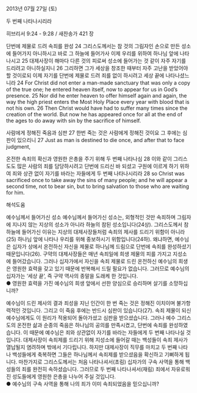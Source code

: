 2013년 07월 27일 (토)

두 번째 나타나시리라



히브리서 9:24 - 9:28 / 새찬송가 421 장


단번에 제물로 드려 속죄를 완성
24 그리스도께서는 참 것의 그림자인 손으로 만든 성소에 들어가지 아니하시고 바로 그 하늘에 들어가사 이제 우리를 위하여 하나님 앞에 나타나시고 25 대제사장이 해마다 다른 것의 피로써 성소에 들어가는 것 같이 자주 자기를 드리려고 아니하실지니 26 그리하면 그가 세상을 창조한 때부터 자주 고난을 받았어야 할 것이로되 이제 자기를 단번에 제물로 드려 죄를 없이 하시려고 세상 끝에 나타나셨느니라
24 For Christ did not enter a man-made sanctuary that was only a copy of the true one; he entered heaven itself, now to appear for us in God’s presence. 25 Nor did he enter heaven to offer himself again and again, the way the high priest enters the Most Holy Place every year with blood that is not his own. 26 Then Christ would have had to suffer many times since the creation of the world. But now he has appeared once for all at the end of the ages to do away with sin by the sacrifice of himself.  

사람에게 정해진 죽음과 심판
27 한번 죽는 것은 사람에게 정해진 것이요 그 후에는 심판이 있으리니
27 Just as man is destined to die once, and after that to face judgment,   

온전한 속죄의 확신과 영원한 은총을 주기 위해 두 번째 나타나심
28 이와 같이 그리스도도 많은 사람의 죄를 담당하시려고 단번에 드리신 바 되셨고 구원에 이르게 하기 위하여 죄와 상관 없이 자기를 바라는 자들에게 두 번째 나타나시리라
28 so Christ was sacrificed once to take away the sins of many people; and he will appear a second time, not to bear sin, but to bring salvation to those who are waiting for him.

해석도움





예수님께서 들어가신 성소
예수님께서 들어가신 성소는, 외형적인 것만 속죄하며 그림자에 지나지 않는 지상의 성소가 아니라 하늘의 참된 성소입니다(24상). 그리스도께서 참 하늘에 들어가신 이유는 지상의 대제사장들처럼 속죄의 제사를 드리기 위함이 아니라(25) 하나님 앞에 나타나 우리를 위해 중보하시기 위함입니다(24하). 왜냐하면, 예수님은 십자가 상에서 온전하신 자신을 제물로 하나님께 드림으로 단번에 속죄를 완성하셨기 때문입니다(26). 구약의 대제사장들은 매년 속죄일에 희생 제물의 피를 가지고 지성소에 들어갔습니다. 그러나 십자가에서 자신을 속죄 제물로 드린 온전하신 예수님의 희생은 영원한 효력을 갖고 있기 때문에 반복해서 드릴 필요가 없습니다. 그러므로 예수님의 십자가는 ‘세상 끝’, 즉 구약 역사의 종말을 도래케 한 것입니다.    
● 영원한 효력을 가진 예수님의 희생 앞에서 선한 양심으로 승리하며 살기를 소망하십니까? 

예수님이 드린 제사의 결과
죄성을 지닌 인간이 한 번 죽는 것은 정해진 이치이며 불가항력적인 것입니다. 그리고 이 죽음 후에는 반드시 심판이 있습니다(27). 속죄 제물이 되신 예수님에게도 이 원리가 적용되어 돌아가셨고 심판을 받으셨습니다. 그러나 예수 그리스도의 온전한 삶과 순종의 죽음은 하나님의 공의를 만족시켰고, 단번에 속죄를 완성하였습니다. 이 때문에 예수님은 죄와 상관없이 자기를 바라는 자들에게 두 번째 나타나실 것입니다. 대제사장이 속죄제를 드리기 위해 지성소에 들어갈 때는 백성들이 속죄 제사가 열납될지 염려하며 밖에서 기다립니다. 하지만 대제사장이 직무를 마치고 두 번째 나타나 백성들에게 축복하면 그들은 하나님께서 속죄제를 받으셨음을 확신하고 기뻐하게 됩니다. 마찬가지로 그리스도께서는 처음 나타나셔서(초림) 십자가의 구속 사역을 통해 백성들의 죄를 완전히 속하셨습니다. 그러므로 두 번째 나타나셔서(재림) 죄에서 자유로워진 성도들에게 영원한 은총을 나누어 주실 것입니다.  
● 예수님의 구속 사역을 통해 나의 죄가 이미 속죄되었음을 믿으십니까?